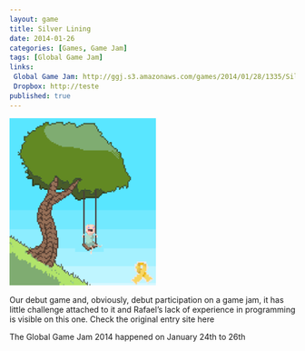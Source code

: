 ```yaml
---
layout: game
title: Silver Lining
date: 2014-01-26
categories: [Games, Game Jam]
tags: [Global Game Jam]
links: 
 Global Game Jam: http://ggj.s3.amazonaws.com/games/2014/01/28/1335/SilverLiningAlpha_jar.zip
 Dropbox: http://teste
published: true
---
```

<p><img class="wp-image-19" src="/assets/media/artworksilverliningbigger.png?w=460" alt="Silver Lining" width="258" height="294" /></p>
Our debut game and, obviously, debut participation on a game jam, it has little challenge attached to it and Rafael’s lack of experience in programming is visible on this one. Check the original entry site here

The Global Game Jam 2014 happened on January 24th to 26th

